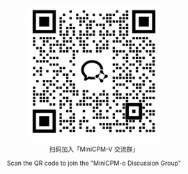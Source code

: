 <div align="center">
<img src="../assets/minicpm-o-group.jpeg" width="60%"/>

<p> 扫码加入「MiniCPM-V 交流群」 </p>
<p> Scan the QR code to join the "MiniCPM-o Discussion Group" </p>
</div>
